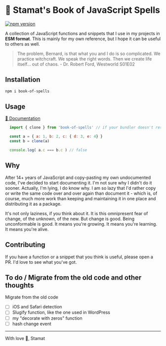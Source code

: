 # 📖 Stamat's Book of JavaScript Spells
[![npm version](https://img.shields.io/npm/v/book-of-spells)](https://www.npmjs.com/package/book-of-spells)

A collection of JavaScript functions and snippets that I use in my projects in **ESM format**. This is mainly for my own reference, but I hope it can be useful to others as well.

> The problem, Bernard, is that what you and I do is so complicated. We practice witchcraft. We speak the right words. Then we create life itself… out of chaos. - Dr. Robert Ford, Westworld S01E02

## Installation

```bash
npm i book-of-spells
```

## Usage

[📖 Documentation](https://stamat.github.io/book-of-spells/)

```js
  import { clone } from 'book-of-spells' // if your bundler doesn't resolve npm packages use the full path: import { clone } from './node_modules/book-of-spells/index.mjs'

  const a = { a: 1, b: 2, c: { d: 3, e: 4} }
  const b = clone(a)

  console.log( a.c === b.c ) // false
```

## Why

After 14+ years of JavaScript and copy-pasting my own undocumented code, I've decided to start documenting it. I'm not sure why I didn't do it sooner. Actually, I'm lying, I do know why. I am so lazy that I'd rather copy or write the same code over and over again than document it - which is, of course, much more work than keeping and maintaining it in one place and distributing it as a package.

It's not only laziness, if you think about it. It is this omnipresent fear of change, of the unknown, of the new. But change is good. Being unconformable is good. It means you're growing. It means you're learning. It means you're alive.

## Contributing

If you have a function or a snippet that you think is useful, please open a PR. I'd love to see what you've got.


## To do / Migrate from the old code and other thoughts

Migrate from the old code
* [ ] iOS and Safari detection
* [ ] Slugify function, like the one used in WordPress
* [ ] my "decorate with zeros" function
* [ ] hash change event

----

With love 💖,
Stamat
